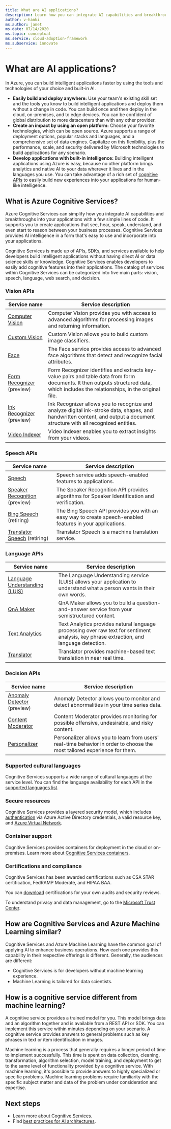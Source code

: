 ```yaml
---
title: What are AI applications?
description: Learn how you can integrate AI capabilities and breakthroughs into your applications with Azure Cognitive Services.
author: v-hanki
ms.author: janet
ms.date: 07/14/2020
ms.topic: conceptual
ms.service: cloud-adoption-framework
ms.subservice: innovate
---
```


<!-- cSpell:ignore Personalizer -->

# What are AI applications?

In Azure, you can build intelligent applications faster by using the tools and technologies of your choice and built-in AI.

- **Easily build and deploy anywhere:** Use your team's existing skill set and the tools you know to build intelligent applications and deploy them without a change in code. You can build once and then deploy in the cloud, on-premises, and to edge devices. You can be confident of global distribution to more datacenters than with any other provider.
- **Create an impact by using an open platform:** Choose your favorite technologies, which can be open source. Azure supports a range of deployment options, popular stacks and languages, and a comprehensive set of data engines. Capitalize on this flexibility, plus the performance, scale, and security delivered by Microsoft technologies to build applications for any scenario.
- **Develop applications with built-in intelligence:** Building intelligent applications using Azure is easy, because no other platform brings analytics and native AI to your data wherever it lives and in the languages you use. You can take advantage of a rich set of [cognitive APIs](https://azure.microsoft.com/services/cognitive-services/) to easily build new experiences into your applications for human-like intelligence.

## What is Azure Cognitive Services?

Azure Cognitive Services can simplify how you integrate AI capabilities and breakthroughs into your applications with a few simple lines of code. It supports you to create applications that see, hear, speak, understand, and even start to reason between your business processes. Cognitive Services provides AI intelligence in a form that's easy to use and incorporate into your applications.

Cognitive Services is made up of APIs, SDKs, and services available to help developers build intelligent applications without having direct AI or data science skills or knowledge. Cognitive Services enables developers to easily add cognitive features into their applications. The catalog of services within Cognitive Services can be categorized into five main parts: vision, speech, language, web search, and decision.

### Vision APIs

| Service name | Service description |
| --- | --- |
| [Computer Vision](https://docs.microsoft.com/azure/cognitive-services/computer-vision/) | Computer Vision  provides you with access to advanced algorithms for processing images and returning information. |
| [Custom Vision](https://docs.microsoft.com/azure/cognitive-services/custom-vision-service/home) | Custom Vision allows you to build custom image classifiers. |
| [Face](https://docs.microsoft.com/azure/cognitive-services/face/) | The Face service provides access to advanced face algorithms that detect and recognize facial attributes. |
| [Form Recognizer](https://docs.microsoft.com/azure/cognitive-services/form-recognizer/) (preview) | Form Recognizer identifies and extracts key-value pairs and table data from form documents. It then outputs structured data, which includes the relationships, in the original file. |
| [Ink Recognizer](https://docs.microsoft.com/azure/cognitive-services/ink-recognizer/) (preview) | Ink Recognizer allows you to recognize and analyze digital ink-stroke data, shapes, and handwritten content, and output a document structure with all recognized entities. |
| [Video Indexer](https://docs.microsoft.com/azure/cognitive-services/video-indexer/video-indexer-overview) | Video Indexer enables you to extract insights from your videos. |

### Speech APIs

| Service name | Service description |
| --- | --- |
| [Speech](https://docs.microsoft.com/azure/cognitive-services/speech-service/) | Speech service adds speech-enabled features to applications. |
| [Speaker Recognition](https://docs.microsoft.com/azure/cognitive-services/speaker-recognition/home "Speaker Recognition API") (preview) | The Speaker Recognition API provides algorithms for Speaker Identification and verification. |
| [Bing Speech](https://docs.microsoft.com/azure/cognitive-services/speech/home) (retiring) | The Bing Speech API provides you with an easy way to create speech-enabled features in your applications. |
| [Translator Speech](https://docs.microsoft.com/azure/cognitive-services/translator-speech/) (retiring) | Translator Speech is a machine translation service. |

### Language APIs

| Service name | Service description |
| --- | -- |
| [Language Understanding (LUIS)](https://docs.microsoft.com/azure/cognitive-services/luis/) | The Language Understanding service (LUIS) allows your application to understand what a person wants in their own words. |
| [QnA Maker](https://docs.microsoft.com/azure/cognitive-services/qnamaker/index "QnA Maker") | QnA Maker allows you to build a question-and-answer service from your semistructured content. |
| [Text Analytics](https://docs.microsoft.com/azure/cognitive-services/text-analytics/) | Text Analytics provides natural language processing over raw text for sentiment analysis, key phrase extraction, and language detection. |
| [Translator](https://docs.microsoft.com/azure/cognitive-services/translator/) | Translator provides machine-based text translation in near real time. |

### Decision APIs

| Service name | Service description |
| --- | --- |
| [Anomaly Detector](https://docs.microsoft.com/azure/cognitive-services/anomaly-detector/) (preview) | Anomaly Detector allows you to monitor and detect abnormalities in your time series data. |
| [Content Moderator](https://docs.microsoft.com/azure/cognitive-services/content-moderator/overview "Content Moderator") | Content Moderator provides monitoring for possible offensive, undesirable, and risky content. |
| [Personalizer](https://docs.microsoft.com/azure/cognitive-services/personalizer/) | Personalizer allows you to learn from users' real-time behavior in order to choose the most tailored experience for them. |

### Supported cultural languages

Cognitive Services supports a wide range of cultural languages at the service level. You can find the language availability for each API in the [supported languages list](https://docs.microsoft.com/azure/cognitive-services/language-support).

### Secure resources

Cognitive Services provides a layered security model, which includes [authentication](https://docs.microsoft.com/azure/cognitive-services/authentication) via Azure Active Directory credentials, a valid resource key, and [Azure Virtual Network](https://docs.microsoft.com/azure/cognitive-services/cognitive-services-virtual-networks).

### Container support

Cognitive Services provides containers for deployment in the cloud or on-premises. Learn more about [Cognitive Services containers](https://docs.microsoft.com/azure/cognitive-services/cognitive-services-container-support).

<!-- docsTest:ignore "HIPAA BAA" "CSA STAR" -->

### Certifications and compliance

Cognitive Services has been awarded certifications such as CSA STAR certification, FedRAMP Moderate, and HIPAA BAA.

You can [download](https://gallery.technet.microsoft.com/Overview-of-Azure-c1be3942) certifications for your own audits and security reviews.

To understand privacy and data management, go to the [Microsoft Trust Center](https://servicetrust.microsoft.com/).

## How are Cognitive Services and Azure Machine Learning similar?

Cognitive Services and Azure Machine Learning have the common goal of applying AI to enhance business operations. How each one provides this capability in their respective offerings is different. Generally, the audiences are different:

- Cognitive Services is for developers without machine learning experience.
- Machine Learning is tailored for data scientists.

## How is a cognitive service different from machine learning?

A cognitive service provides a trained model for you. This model brings data and an algorithm together and is available from a REST API or SDK. You can implement this service within minutes depending on your scenario. A cognitive service provides answers to general problems such as key phrases in text or item identification in images.

Machine learning is a process that generally requires a longer period of time to implement successfully. This time is spent on data collection, cleaning, transformation, algorithm selection, model training, and deployment to get to the same level of functionality provided by a cognitive service. With machine learning, it's possible to provide answers to highly specialized or specific problems. Machine learning problems require familiarity with the specific subject matter and data of the problem under consideration and expertise.

## Next steps

- Learn more about [Cognitive Services](https://docs.microsoft.com/azure/cognitive-services/).
- Find [best practices for AI architectures](https://docs.microsoft.com/azure/architecture/solution-ideas/articles/ai-at-the-edge).
